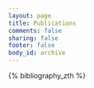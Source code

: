 ```yaml
---
layout: page
title: Publications
comments: false
sharing: false
footer: false
body_id: archive
---
```


<!-- Include your PhD Thesis !!! -->

<div id="publications">
    
{% bibliography_zth %}
        
</div>

[DukeZTH]: http://people.ee.duke.edu/~zth/ "Me at Duke"

